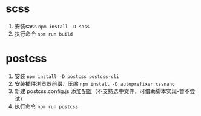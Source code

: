 # scss
1. 安装sass `npm install -D sass`
2. 执行命令 `npm run build` 

# postcss
1. 安装 `npm install -D postcss postcss-cli`
2. 安装插件浏览器前缀、压缩 `npm install -D autoprefixer cssnano`
3. 新建 postcss.config.js 添加配置（不支持选中文件，可借助脚本实现-暂不尝试）
4. 执行命令 `npm run postcss`